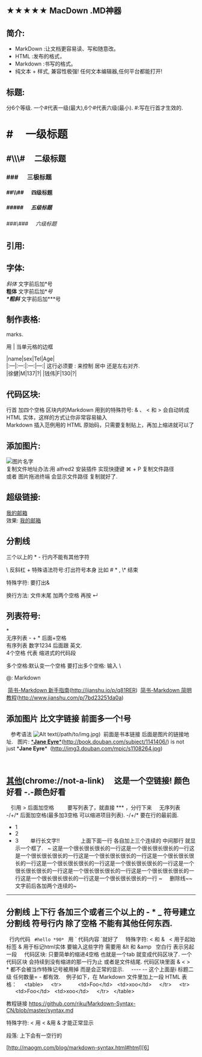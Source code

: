 ## ★★★★★ MacDown .MD神器
## 简介:
* MarkDown :让文档更容易读、写和随意改。  
* HTML     :发布的格式，
* Markdown :书写的格式。
* 纯文本 + 样式, 兼容性极强! 任何文本编辑器,任何平台都能打开!   


## 标题:
分6个等级. 一个#代表一级(最大),6个#代表六级(最小).   #:写在行首才生效的. 

# \#&nbsp;&nbsp;&nbsp;&nbsp;&nbsp;一级标题
## \#\\\\\\#&nbsp;&nbsp;&nbsp;&nbsp;&nbsp;二级标题
### \#\#\#&nbsp;&nbsp;&nbsp;&nbsp;&nbsp;&nbsp;三极标题
#### \#\#\\\\#\#&nbsp;&nbsp;&nbsp;&nbsp;&nbsp;&nbsp;四级标题
##### \#\#\#\#\#&nbsp;&nbsp;&nbsp;&nbsp;&nbsp;&nbsp;五级标题
###### \#\#\#\\#\#\#&nbsp;&nbsp;&nbsp;&nbsp;&nbsp;六级标题  


## 引用:



## 字体:
*斜体*  文字前后加\*号  
**粗体** 文字前后加\**号  
**\*粗斜*** 文字前后加\*\*\*号  



## 制作表格:

marks.

用 | 当单元格的边框

|name|sex|Tel|Age|  
|:—|:—:|:—:|—:|        这行必须要   : 来控制 居中 还是左右对齐.  
|徐健|M|137|?|
|钱伟|F|130|?|



## 代码区块:

行首 加四个空格 
区块内的Markdown 用到的特殊符号: & 、 \< 和 \> 会自动转成 HTML 实体，这样的方式让你非常容易输入  
Markdown 插入范例用的 HTML 原始码，只需要复制贴上，再加上缩进就可以了




## 添加图片:
![图片名字][image-1]  
复制文件地址办法:用 alfred2 安装插件  实现快捷键 ⌘ + P 复制文件路径  
或者 图片拖进终端  会显示文件路径 复制就好了.




## 超级链接:

[我的邮箱][1]  
效果:  [我的邮箱][2]  



## 分割线
三个以上的 \* -   行内不能有其他字符


\\ 反斜杠 + 特殊语法符号:打出符号本身        比如 # \* ,   \\\* 结束

特殊字符: 要打出&  


换行方法: 文件末尾 加两个空格  再按 ↵

  
## 列表符号:
\*  
无序列表 - + \* 后面+空格  
有序列表 数字1234 后面跟 英文.  
4个空格 代表 缩进式的代码段  

多个空格:默认变一个空格 
要打出多个空格: 输入 \\&nbsp;



\@: Markdown

 [简书-Markdown 新手指南]()(http://jianshu.io/p/q81RER)
 [简书-Markdown 简明教程]()(http://www.jianshu.com/p/7bd23251da0a)
  


## 添加图片 比文字链接 前面多一个!号
 
 参考语法 ![Alt text]()(/path/to/img.jpg)
 前面是书本链接 后面是图片的链接地址. 
 图片: [***Jane Eyre**\*]()(http://book.douban.com/subject/1141406/) is not just ***Jane Eyre**\*
 ![]()(http://img3.douban.com/mpic/s1108264.jpg)
 

 
 
## [其他]()(chrome://not-a-link)　 这是一个空链接! 颜色好看 -.-颜色好看
 
 引用 &gt; 后面加空格   
 
 
 要写列表了，就直接 \*\*\* ，分行下来
 
  无序列表 -/+/* 后面加空格(最多加3空格 可以缩进项目列表). -/+/* 要在行的最前面. 
- 1
- 2
- 3
	 
	 
	 
 单行长文字!!　　　　上面下面一行 各自加上三个连续的  中间那行 就显示一个框了.
 
\~
这是一个很长很长很长的一行这是一个很长很长很长的一行这是一个很长很长很长的一行这是一个很长很长很长的一行这是一个很长很长很长的一行这是一个很长很长很长的一行这是一个很长很长很长的一行这是一个很长很长很长的一行这是一个很长很长很长的一行这是一个很长很长很长的一行这是一个很长很长很长的一行这是一个很长很长很长的一行
\~
 
 
删除线\~\~ 文字前后各加两个连续的\~ 
 
 
---
分割线 上下行 各加三个或者三个以上的 - \* \_ 符号建立分割线 符号行内 除了空格 不能有其他任何东西.   
---
 
行内代码 ` #hello *90* ` 用 \` 代码内容 \`就好了
 
 
特殊字符: &lt; 和 &amp;  
&lt; 用于起始标签
&amp; 用于标记html实体 要输入这些字符 需要用 &amp;lt 和 &amp;amp
 
空白行 表示另起一段
 
 
代码区块: 只要简单的缩进4空格 也就是一个tab 就变成代码区块了. 一个代码区块 会持续到没有缩进的那一行为止 或者是文件结尾.
代码区块里面 &amp; &lt; &gt; \* 都不会被当作特殊记号被用掉 而是会正常的显示.
 
 
\---- -- 这个上面是i 标题二级 任何数量= - 都有效.
 
 例子如下，在 Markdown 文件里加上一段 HTML 表格：
 
 
&lt;table&gt;
    &lt;tr&gt;  
        &lt;td&gt;Foo&lt;/td&gt;
  &lt;td&gt;xoo&lt;/td&gt;
    &lt;/tr&gt;
    &lt;tr&gt;  
        &lt;td&gt;Foo&lt;/td&gt;
  &lt;td&gt;xoo&lt;/td&gt;
    &lt;/tr&gt;
 
&lt;/table&gt;
 

教程链接   https://github.com/riku/Markdown-Syntax-CN/blob/master/syntax.md  

特殊字符:   \< 用 &lt;     &用 &amp;   才能正常显示

段落:   上下会有一空行的


[http://maogm.com/blog/markdown-syntax.html#html][6]



[1]:	xujian0219@126.com
[2]:	xujian0219@126.com
[6]:	http://maogm.com/blog/markdown-syntax.html#html

[image-1]:	/Users/v/Desktop/Pic/JB0XRv0.png
